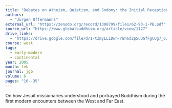 ```yaml
---
title: "Debates on Atheism, Quietism, and Sodomy: the Initial Reception of Buddhism in Europe"
authors:
  - "Jürgen Offermanns"
external_url: "https://zenodo.org/record/1308799/files/62-93-1-PB.pdf"
source_url: "https://www.globalbuddhism.org/article/view/1127"
drive_links:
  - "https://drive.google.com/file/d/1-tZmyLL1Dwn-rBn6d2p5uUGfFgCUg7_6/view?usp=drivesdk"
course: west
tags:
  - early-modern
  - continental
year: 2005
month: feb
journal: jgb
volume: 6
pages: "16--35"
---
```


On how Jesuit missionaries understood and portrayed Buddhism during the first modern encounters between the West and Far East.
